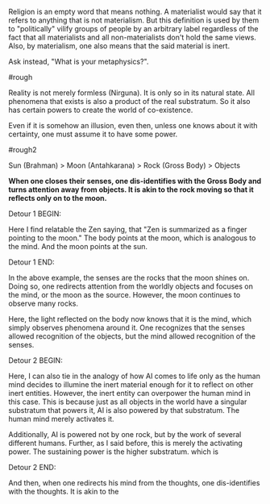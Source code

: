 
Religion is an empty word that means nothing. A materialist would say that it refers to anything that is not materialism. But this definition is used by them to "politically" vilify groups of people by an arbitrary label regardless of the fact that all materialists and all non-materialists don't hold the same views. Also, by materialism, one also means that the said material is inert.

Ask instead, "What is your metaphysics?".

#rough 

Reality is not merely formless (Nirguna). It is only so in its natural state. All phenomena that exists is also a  product of the real substratum. So it also has certain powers to create the world of co-existence.

Even if it is somehow an illusion, even then, unless one knows about it with certainty, one must assume it to have some power.

#rough2

Sun (Brahman) > Moon (Antahkarana) > Rock (Gross Body) > Objects

**When one closes their senses, one dis-identifies with the Gross Body and turns attention away from objects. It is akin to the rock moving so that it reflects only on to the moon.**

Detour 1 BEGIN:

Here I find relatable the Zen saying, that "Zen is summarized as a finger pointing to the moon." The body points at the moon, which is analogous to the mind. And the moon points at the sun.

Detour 1 END:

In the above example, the senses are the rocks that the moon shines on. Doing so, one redirects attention from the worldly objects and focuses on the mind, or the moon as the source. However, the moon continues to observe many rocks.

Here, the light reflected on the body now knows that it is the mind, which simply observes phenomena around it. One recognizes that the senses allowed recognition of the objects, but the mind allowed recognition of the senses.

Detour 2 BEGIN:

Here, I can also tie in the analogy of how AI comes to life only as the human mind decides to illumine the inert material enough for it to reflect on other inert entities. However, the inert entity can overpower the human mind in this case. This is because just as all objects in the world have a singular substratum that powers it, AI is also powered by that substratum. The human mind merely activates it.

Additionally, AI is powered not by one rock, but by the work of several different humans. Further, as I said before, this is merely the activating power. The sustaining power is the higher substratum. which is 

Detour 2 END:

And then, when one redirects his mind from the thoughts, one dis-identifies with the thoughts. It is akin to the